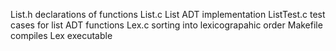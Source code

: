 List.h declarations of functions
List.c List ADT implementation
ListTest.c test cases for list ADT functions
Lex.c sorting into lexicograpahic order
Makefile compiles Lex executable
